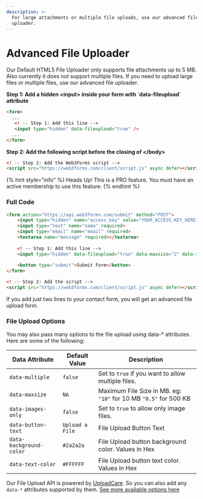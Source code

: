 ```yaml
---
description: >-
  For large attachments or multiple file uploads, use our advanced file
  uploader.
---
```


# Advanced File Uploader

Our Default HTML5 File Uploader only supports file attachments up to 5 MB. Also currently it does not support multiple files. If you need to upload large files or multiple files, use our advanced file uploader.

**Step 1: Add a hidden \<input> inside your form with \`**data-fileupload**\` attribute**

```html
<form>
  ...
   <! -- Step 1: Add this line -->
   <input type="hidden" data-fileupload="true" />
  ...
</form>
```

**Step 2: Add the following script before the closing of \</body>**

```html
<! -- Step 2: Add the Web3Forms script -->
<script src="https://web3forms.com/client/script.js" async defer></script>
```

{% hint style="info" %}
Heads Up! This is a PRO feature. You must have an active membership to use this feature.
{% endhint %}

### Full Code

```html
<form action="https://api.web3forms.com/submit" method="POST">
    <input type="hidden" name="access_key" value="YOUR_ACCESS_KEY_HERE">
    <input type="text" name="name" required>
    <input type="email" name="email" required>
    <textarea name="message" required></textarea>
    
    <! -- Step 1: Add this line -->
    <input type="hidden" data-fileupload="true" data-maxsize="2" data-images-only="true" />
    
    <button type="submit">Submit Form</button>
</form>

<! -- Step 2: Add the script -->
<script src="https://web3forms.com/client/script.js" async defer></script>
```

If you add just two lines to your contact form, you will get an advanced file upload form.&#x20;

### File Upload Options

You may also pass many options to the file upload using data-\* attributes. Here are some of the following:

| Data Attribute          | Default Value   | Description                                                      |
| ----------------------- | --------------- | ---------------------------------------------------------------- |
| `data-multiple`         | `false`         | Set to `true` if you want to allow multiple files.               |
| `data-maxsize`          | `NA`            | Maximum File Size in MB. eg: `"10"` for 10 MB `"0.5"` for 500 KB |
| `data-images-only`      | `false`         | Set to `true` to allow only image files.                         |
| `data-button-text`      | `Upload a File` | File Upload Button Text                                          |
| `data-background-color` | `#2a2a2a`       | File Upload button background color. Values in Hex               |
| `data-text-color`       | `#FFFFFF`       | File Upload button text color. Values in Hex                     |

Our File Upload API is powered by [UploadCare](https://uploadcare.com/). So you can also add any `data-*` attributes supported by them. [See more available options here](https://uploadcare.com/docs/uploads/file-uploader-options/)
